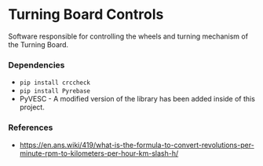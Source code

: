 # Turning Board Controls
Software responsible for controlling the wheels and turning mechanism of the Turning Board.

### Dependencies
- `pip install crccheck`
- `pip install Pyrebase`
- PyVESC - A modified version of the library has been added inside of this project.

### References
- https://en.ans.wiki/419/what-is-the-formula-to-convert-revolutions-per-minute-rpm-to-kilometers-per-hour-km-slash-h/